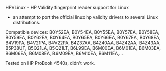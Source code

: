 HPVLinux - HP Validity fingerprint reader support for Linux
- an attempt to port the official linux hp validity drivers to several Linux distributions.

Compatible devices:
B0Y52EA, B0Y54EA, B0Y55EA, B0Y57EA, B0Y58EA, B0Y59EA, B0Y62EA, B0Y64EA, 
B0Y65EA, B0Y66EA, B0Y67EA, B0Y68EA, B4V19PA, B4V21PA, B4V22PA, B4Z37AA, 
B4Z40AA, B4Z42AA, B4Z43AA, B5P38UT, B5Q21LA, B5Q21LT, B6L99EA, B6M00EA, 
B6M01EA, B6M03EA, B6M06EA, B6M08EA, B6M09EA, B6M10EA, B6M11EA,...

Tested on HP ProBook 4540s, didn't work.
